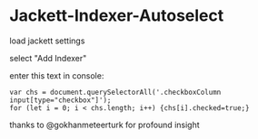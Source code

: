 # Jackett-Indexer-Autoselect

load jackett settings

select "Add Indexer"

enter this text in console:

```
var chs = document.querySelectorAll('.checkboxColumn input[type="checkbox"]');
for (let i = 0; i < chs.length; i++) {chs[i].checked=true;}
```

thanks to @gokhanmeteerturk for profound insight
